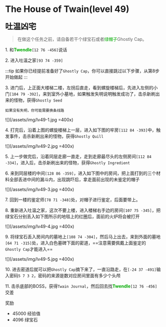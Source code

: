 # The House of Twain(level 49)
<span style="font-size: 25px;">**吐温凶宅**</span>

>在做这个任务之前，请自备若干个绿宝石或者<font color=00AA00>绿帽子</font>Ghostly Cap。

<span class="stage-index">1.</span>  和<font color=00AA00>**Twendle**</font>`[12 76 -456]`说话

<span class="stage-index">2.</span>  进入吐温之家`[93 74 -359]`

:::tip
如果你已经提前准备好了`Ghostly Cap`，你可以直接跳过以下步骤，从第8步开始做起
:::

<span class="stage-index">3.</span>  进门后，上正面大楼梯二楼，左拐后直走，看到螺旋楼梯后，先进入左侧的小门`[104 79 -392]`，来到室外小墓地，如果触发失明说明触发成功了，击杀新刷出来的怪物，获得`Ghostly Seed`

    如果没有失明，你可能需要换条线路

![](/assets/img/lv49-1.jpg =400x)

<span class="stage-index">4.</span>  打完后，沿着上图的螺旋楼梯上一层，进入如下图的牢房`[112 84 -393]`中，触发事件，击杀新刷出来的怪物，获得`Ghostly Quill`

![](/assets/img/lv49-2.jpg =400x)

<span class="stage-index">5.</span>  上一步做完后，沿着同层走廊一直走，走到走廊最尽头的左侧房间`[112 84 -334]`，进入后，击杀新刷出来的怪物，获得`Ghostly Ingredient`

<span class="stage-index">6.</span>  来到同层楼的中间`[128 86 -359]`，进入如下图中的房间，把上面打到的三个材料全部丢进中间的漏斗内，出现跳吓后，拿走面前出现的未鉴定的帽子

![](/assets/img/lv49-3.jpg =400x)

<span class="stage-index">7.</span>  回到一楼的鉴定师`[78 71 -348]`处，对帽子进行鉴定，后面要带上。

<span class="stage-index">8.</span>  重新进入吐温之家，这次不要上楼，进入楼梯右手边的房间`[107 75 -345]`，把绿宝石分别丢入如下图所示的地毯上的红圈后，面前的火炉将会被打开

![](/assets/img/lv49-4.jpg =400x)

<span class="stage-index">9.</span>  将绿宝石丢入房间内的墓地上`[108 74 -304]`，然后马上出去，来到外面的墓地`[64 71 -315]`处，进入白色墓碑下面的密道，==注意需要佩戴上面鉴定的`Ghostly Cap`才能进入==

![](/assets/img/lv49-5.jpg =400x)

<span class="stage-index">10.</span>  进去密道后就可以把`Ghostly Cap`摘下来了，一直沿路走，在`[-24 37 -491]`输入密码`5 7 3 2`，密码的来源是数对应房间里面有多少个头颅

<span class="stage-index">11.</span>  击杀底部的BOSS，获得`Twain Journal`，然后回去找<font color=00AA00>**Twendle**</font>`[12 76 -456]`交差

奖励
+ 45000 经验值
+ 4096 绿宝石
